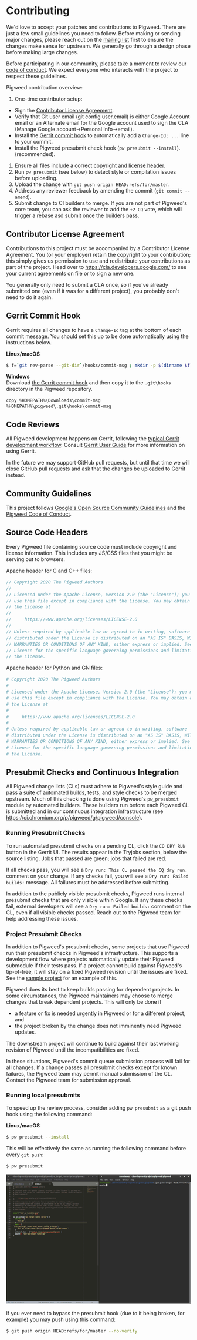 # Contributing

We'd love to accept your patches and contributions to Pigweed. There are just a
few small guidelines you need to follow. Before making or sending major changes,
please reach out on the [mailing list](mailto:pigweed@googlegroups.com) first to
ensure the changes make sense for upstream. We generally go through a design
phase before making large changes.

Before participating in our community, please take a moment to review our [code
of conduct](CODE_OF_CONDUCT.md). We expect everyone who interacts with the
project to respect these guidelines.

Pigweed contribution overview:
 1. One-time contributor setup:
   * Sign the [Contributor License Agreement](https://cla.developers.google.com/).
   * Verify that Git user email (git config user.email) is either Google Account
     email or an Alternate email for the Google account used to sign the CLA (Manage
     Google account->Personal Info->email).
   * Install the [Gerrit commit hook](CONTRIBUTING.md#gerrit-commit-hook) to
     automatically add a `Change-Id: ...` line to your commit.
   * Install the Pigweed presubmit check hook (`pw presubmit --install`).
     (recommended).
 1. Ensure all files include a correct [copyright and license header](CONTRIBUTING.md#source-code-headers).
 1. Run `pw presubmit` (see below) to detect style or compilation issues before
    uploading.
 1. Upload the change with `git push origin HEAD:refs/for/master`.
 1. Address any reviewer feedback by amending the commit (`git commit --amend`).
 1. Submit change to CI builders to merge. If you are not part of Pigweed's
    core team, you can ask the reviewer to add the `+2 CQ` vote, which will
    trigger a rebase asd submit once the builders pass.

## Contributor License Agreement

Contributions to this project must be accompanied by a Contributor License
Agreement. You (or your employer) retain the copyright to your contribution;
this simply gives us permission to use and redistribute your contributions as
part of the project. Head over to <https://cla.developers.google.com/> to see
your current agreements on file or to sign a new one.

You generally only need to submit a CLA once, so if you've already submitted one
(even if it was for a different project), you probably don't need to do it
again.

## Gerrit Commit Hook

Gerrit requires all changes to have a `Change-Id` tag at the bottom of each
commit message. You should set this up to be done automatically using the
instructions below.

**Linux/macOS**<br/>
```bash
$ f=`git rev-parse --git-dir`/hooks/commit-msg ; mkdir -p $(dirname $f) ; curl -Lo $f https://gerrit-review.googlesource.com/tools/hooks/commit-msg ; chmod +x $f
```

**Windows**<br/>
Download [the Gerrit commit hook](https://gerrit-review.googlesource.com/tools/hooks/commit-msg)
and then copy it to the `.git\hooks` directory in the Pigweed repository.
```batch
copy %HOMEPATH%\Downloads\commit-msg %HOMEPATH%\pigweed\.git\hooks\commit-msg
```

## Code Reviews

All Pigweed development happens on Gerrit, following the [typical Gerrit
development workflow](http://ceres-solver.org/contributing.html). Consult
[Gerrit User Guide](https://gerrit-documentation.storage.googleapis.com/Documentation/2.12.3/intro-user.html)
for more information on using Gerrit.

In the future we may support GitHub pull requests, but until that time we will
close GitHub pull requests and ask that the changes be uploaded to Gerrit
instead.

## Community Guidelines

This project follows [Google's Open Source Community
Guidelines](https://opensource.google/conduct/) and the [Pigweed Code of
Conduct](CODE_OF_CONDUCT.md).

## Source Code Headers

Every Pigweed file containing source code must include copyright and license
information. This includes any JS/CSS files that you might be serving out to
browsers.

Apache header for C and C++ files:

```javascript
// Copyright 2020 The Pigweed Authors
//
// Licensed under the Apache License, Version 2.0 (the "License"); you may not
// use this file except in compliance with the License. You may obtain a copy of
// the License at
//
//     https://www.apache.org/licenses/LICENSE-2.0
//
// Unless required by applicable law or agreed to in writing, software
// distributed under the License is distributed on an "AS IS" BASIS, WITHOUT
// WARRANTIES OR CONDITIONS OF ANY KIND, either express or implied. See the
// License for the specific language governing permissions and limitations under
// the License.
```

Apache header for Python and GN files:

```python
# Copyright 2020 The Pigweed Authors
#
# Licensed under the Apache License, Version 2.0 (the "License"); you may not
# use this file except in compliance with the License. You may obtain a copy of
# the License at
#
#     https://www.apache.org/licenses/LICENSE-2.0
#
# Unless required by applicable law or agreed to in writing, software
# distributed under the License is distributed on an "AS IS" BASIS, WITHOUT
# WARRANTIES OR CONDITIONS OF ANY KIND, either express or implied. See the
# License for the specific language governing permissions and limitations under
# the License.
```

## Presubmit Checks and Continuous Integration

All Pigweed change lists (CLs) must adhere to Pigweed's style guide and pass a
suite of automated builds, tests, and style checks to be merged upstream. Much
of this checking is done using Pigweed's `pw_presubmit` module by automated
builders. These builders run before each Pigweed CL is submitted and in our
continuous integration infrastructure (see
https://ci.chromium.org/p/pigweed/g/pigweed/console).

### Running Presubmit Checks

To run automated presubmit checks on a pending CL, click the `CQ DRY RUN` button
in the Gerrit UI. The results appear in the Tryjobs section, below the source
listing. Jobs that passed are green; jobs that failed are red.

If all checks pass, you will see a ``Dry run: This CL passed the CQ dry run.``
comment on your change. If any checks fail, you will see a ``Dry run: Failed
builds:`` message. All failures must be addressed before submitting.

In addition to the publicly visible presubmit checks, Pigweed runs internal
presubmit checks that are only visible within Google. If any these checks fail,
external developers will see a ``Dry run: Failed builds:`` comment on the CL,
even if all visible checks passed. Reach out to the Pigweed team for help
addressing these issues.

### Project Presubmit Checks

In addition to Pigweed's presubmit checks, some projects that use Pigweed run
their presubmit checks in Pigweed's infrastructure. This supports a development
flow where projects automatically update their Pigweed submodule if their tests
pass. If a project cannot build against Pigweed's tip-of-tree, it will stay on a
fixed Pigweed revision until the issues are fixed. See the
[sample project](https://pigweed.googlesource.com/pigweed/sample_project/) for
an example of this.

Pigweed does its best to keep builds passing for dependent projects. In some
circumstances, the Pigweed maintainers may choose to merge changes that break
dependent projects. This will only be done if

  * a feature or fix is needed urgently in Pigweed or for a different project,
    and
  * the project broken by the change does not imminently need Pigweed updates.

The downstream project will continue to build against their last working
revision of Pigweed until the incompatibilities are fixed.

In these situations, Pigweed's commit queue submission process will fail for all
changes. If a change passes all presubmit checks except for known failures, the
Pigweed team may permit manual submission of the CL. Contact the Pigweed team
for submission approval.

### Running local presubmits

To speed up the review process, consider adding `pw presubmit` as a git push
hook using the following command:

**Linux/macOS**<br/>
```bash
$ pw presubmit --install
```

This will be effectively the same as running the following command before every
`git push`:
```bash
$ pw presubmit
```

![pigweed presubmit demonstration](pw_presubmit/docs/pw_presubmit_demo.gif)

If you ever need to bypass the presubmit hook (due to it being broken, for
example) you may push using this command:

```bash
$ git push origin HEAD:refs/for/master --no-verify
```
